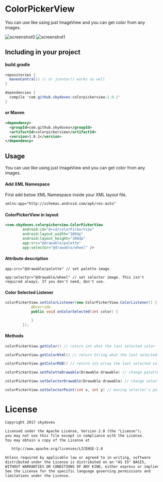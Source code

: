 # ColorPickerView
You can use like using just ImageView and you can get color from any images.

![screenshot0](https://cloud.githubusercontent.com/assets/24237865/23684747/011279de-03e4-11e7-8cb3-3d5271efedc6.jpg)
![screenshot1](https://cloud.githubusercontent.com/assets/24237865/23684824/42e77472-03e4-11e7-9f5e-a58b7708dfd8.jpg)


## Including in your project
#### build.gradle
```java
repositories {
  mavenCentral() // or jcenter() works as well
}

dependencies {
  compile 'com.github.skydoves:colorpickerview:1.0.1'
}
```

#### or Maven
```xml
<dependency>
  <groupId>com.github.skydoves</groupId>
  <artifactId>colorpickerview</artifactId>
  <version>1.0.1</version>
</dependency>
```
    
## Usage
You can use like using just ImageView and you can get color from any images.

#### Add XML Namespace
First add below XML Namespace inside your XML layout file.

```xml
xmlns:app="http://schemas.android.com/apk/res-auto"
```

#### ColorPickerView in layout
```xml
<com.skydoves.colorpickerview.ColorPickerView
        android:id="@+id/colorPickerView"
        android:layout_width="300dp"
        android:layout_height="300dp"
        app:src="@drawable/palette"
        app:selector="@drawable/wheel" />
```

#### Attribute description
```
app:src="@drawable/palette" // set palette image
```

```
app:selector="@drawable/wheel" // set selector image. This isn't required always. If you don't need, don't use.
```

#### Color Selected Listener
```java
colorPickerView.setColorListener(new ColorPickerView.ColorListener() {
            @Override
            public void onColorSelected(int color) {

            }
        });
```

#### Methods
```java
colorPickerView.getColor() // return int what the last selected color
```
```java
colorPickerView.getColorHtml() // return String what the last selected Html color code
```
```java
colorPickerView.getColorRGB() // return int array the last selected color's RGB value. int[0] : R, int[1] : G, int[2] : B
```
```java
colorPickerView.setPaletteDrawable(Drawable drawable) // change palette drawable resource (you must initialize at first in xml)
```
```java
colorPickerView.setSelectorDrawable(Drawable drawable) // change selector drawable resource (you must initialize at first in xml)
```
```java
colorPickerView.setSelectorPoint(int x, int y) // moving selector's points (x, y)
```

# License
```xml
Copyright 2017 skydoves

Licensed under the Apache License, Version 2.0 (the "License");
you may not use this file except in compliance with the License.
You may obtain a copy of the License at

   http://www.apache.org/licenses/LICENSE-2.0

Unless required by applicable law or agreed to in writing, software
distributed under the License is distributed on an "AS IS" BASIS,
WITHOUT WARRANTIES OR CONDITIONS OF ANY KIND, either express or implied.
See the License for the specific language governing permissions and
limitations under the License.
```

